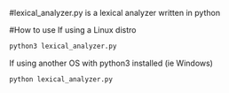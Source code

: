 #lexical_analyzer.py
 is a lexical analyzer written in python
 
#How to use
 If using a Linux distro
 ```python
 python3 lexical_analyzer.py
 ```
 
 If using another OS with python3 installed (ie Windows)
 ```python
 python lexical_analyzer.py
 ```
